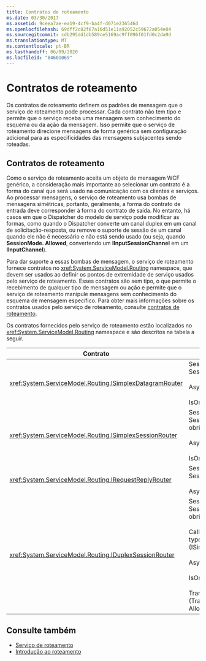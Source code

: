 ```yaml
---
title: Contratos de roteamento
ms.date: 03/30/2017
ms.assetid: 9ceea7ae-ea19-4cf9-ba4f-d071e236546d
ms.openlocfilehash: 69dff2c82f67a16d51e11a92052c59672a054e04
ms.sourcegitcommit: cdb295dd1db589ce5169ac9ff096f01fd0c2da9d
ms.translationtype: MT
ms.contentlocale: pt-BR
ms.lasthandoff: 06/09/2020
ms.locfileid: "84601069"
---
```

# <a name="routing-contracts"></a>Contratos de roteamento
Os contratos de roteamento definem os padrões de mensagem que o serviço de roteamento pode processar.  Cada contrato não tem tipo e permite que o serviço receba uma mensagem sem conhecimento do esquema ou da ação da mensagem. Isso permite que o serviço de roteamento direcione mensagens de forma genérica sem configuração adicional para as especificidades das mensagens subjacentes sendo roteadas.  
  
## <a name="routing-contracts"></a>Contratos de roteamento  
 Como o serviço de roteamento aceita um objeto de mensagem WCF genérico, a consideração mais importante ao selecionar um contrato é a forma do canal que será usado na comunicação com os clientes e serviços. Ao processar mensagens, o serviço de roteamento usa bombas de mensagens simétricas, portanto, geralmente, a forma do contrato de entrada deve corresponder à forma do contrato de saída. No entanto, há casos em que o Dispatcher do modelo de serviço pode modificar as formas, como quando o Dispatcher converte um canal duplex em um canal de solicitação-resposta, ou remove o suporte de sessão de um canal quando ele não é necessário e não está sendo usado (ou seja, quando **SessionMode. Allowed**, convertendo um **IInputSessionChannel** em um **IInputChannel**).  
  
 Para dar suporte a essas bombas de mensagem, o serviço de roteamento fornece contratos no <xref:System.ServiceModel.Routing> namespace, que devem ser usados ao definir os pontos de extremidade de serviço usados pelo serviço de roteamento. Esses contratos são sem tipo, o que permite o recebimento de qualquer tipo de mensagem ou ação e permite que o serviço de roteamento manipule mensagens sem conhecimento do esquema de mensagem específico. Para obter mais informações sobre os contratos usados pelo serviço de roteamento, consulte [contratos de roteamento](routing-contracts.md).  
  
 Os contratos fornecidos pelo serviço de roteamento estão localizados no <xref:System.ServiceModel.Routing> namespace e são descritos na tabela a seguir.  
  
|Contrato|Forma|Forma de canal|  
|--------------|-----------|-------------------|  
|<xref:System.ServiceModel.Routing.ISimplexDatagramRouter>|SessionMode = SessionMode. permitido<br /><br /> AsyncPattern = true<br /><br /> IsOneWay = verdadeiro|IInputChannel-> IOutputChannel|  
|<xref:System.ServiceModel.Routing.ISimplexSessionRouter>|SessionMode = SessionMode. obrigatório<br /><br /> AsyncPattern = true<br /><br /> IsOneWay = verdadeiro|IInputSessionChannel-> IOutputSessionChannel|  
|<xref:System.ServiceModel.Routing.IRequestReplyRouter>|SessionMode = SessionMode. permitido<br /><br /> AsyncPattern = true|IReplyChannel-> IRequestChannel|  
|<xref:System.ServiceModel.Routing.IDuplexSessionRouter>|SessionMode = SessionMode. obrigatório<br /><br /> CallbackContract = typeof (ISimplexSession)<br /><br /> AsyncPattern = true<br /><br /> IsOneWay = verdadeiro<br /><br /> TransactionFlow (TransactionFlowOption. Allowed)|IDuplexSessionChannel-> IDuplexSessionChannel|  
  
## <a name="see-also"></a>Consulte também

- [Serviço de roteamento](routing-service.md)
- [Introdução ao roteamento](routing-introduction.md)
